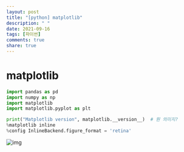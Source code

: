 ```yaml
---
layout: post
title: "[python] matplotlib"
description: " "
date: 2021-09-16
tags: [파이썬]
comments: true
share: true
---
```


# matplotlib

```python
import pandas as pd
import numpy as np
import matplotlib
import matplotlib.pyplot as plt

print("Matplotlib version", matplotlib.__version__)  # 뭔 의미지?
%matplotlib inline
%config InlineBackend.figure_format = 'retina'
```

![img](https://www.dropbox.com/s/oqc1qxb12m8e9hi/%EC%8A%A4%ED%81%AC%EB%A6%B0%EC%83%B7%202018-08-24%2017.03.16.png?raw=1)

